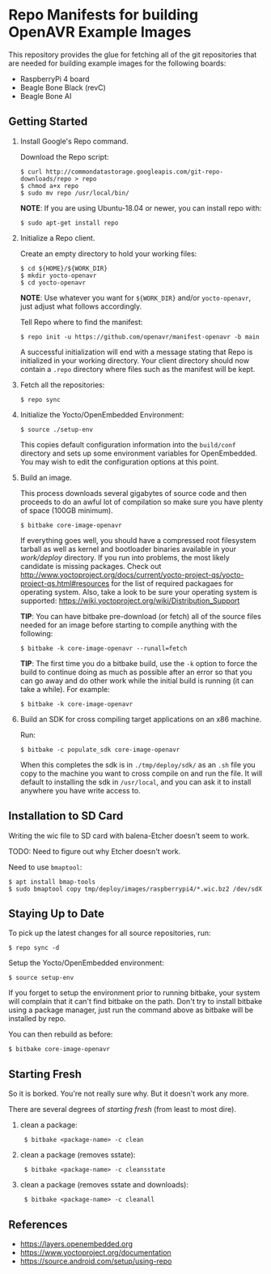 Repo Manifests for building OpenAVR Example Images
==================================================

This repository provides the glue for fetching all of the git repositories that
are needed for building example images for the following boards:

* RaspberryPi 4 board
* Beagle Bone Black (revC)
* Beagle Bone AI

Getting Started
---------------

1.  Install Google's Repo command.

    Download the Repo script:

        $ curl http://commondatastorage.googleapis.com/git-repo-downloads/repo > repo
        $ chmod a+x repo
        $ sudo mv repo /usr/local/bin/

    **NOTE**: If you are using Ubuntu-18.04 or newer, you can install repo with:

        $ sudo apt-get install repo

2.  Initialize a Repo client.

    Create an empty directory to hold your working files:

        $ cd ${HOME}/${WORK_DIR}
        $ mkdir yocto-openavr
        $ cd yocto-openavr

    **NOTE**: Use whatever you want for `${WORK_DIR}` and/or `yocto-openavr`, just
    adjust what follows accordingly.

    Tell Repo where to find the manifest:

        $ repo init -u https://github.com/openavr/manifest-openavr -b main

    A successful initialization will end with a message stating that Repo is
    initialized in your working directory. Your client directory should now
    contain a `.repo` directory where files such as the manifest will be kept.

3.  Fetch all the repositories:

        $ repo sync

4.  Initialize the Yocto/OpenEmbedded Environment:

        $ source ./setup-env

    This copies default configuration information into the `build/conf`
    directory and sets up some environment variables for OpenEmbedded.  You may
    wish to edit the configuration options at this point.

5.  Build an image.

    This process downloads several gigabytes of source code and then proceeds to
    do an awful lot of compilation so make sure you have plenty of space (100GB
    minimum).

        $ bitbake core-image-openavr

    If everything goes well, you should have a compressed root filesystem
    tarball as well as kernel and bootloader binaries available in your
    *work/deploy* directory.  If you run into problems, the most likely
    candidate is missing packages.  Check out
    http://www.yoctoproject.org/docs/current/yocto-project-qs/yocto-project-qs.html#resources
    for the list of required packagaes for operating system. Also, take
    a look to be sure your operating system is supported:
    https://wiki.yoctoproject.org/wiki/Distribution_Support

    **TIP**: You can have bitbake pre-download (or fetch) all of the source
    files needed for an image before starting to compile anything with the
    following:

        $ bitbake -k core-image-openavr --runall=fetch

    **TIP**: The first time you do a bitbake build, use the `-k` option to force
    the build to continue doing as much as possible after an error so that you can
    go away and do other work while the initial build is running (it can take a
    while). For example:

        $ bitbake -k core-image-openavr

6.  Build an SDK for cross compiling target applications on an x86 machine.

    Run:

        $ bitbake -c populate_sdk core-image-openavr

    When this completes the sdk is in `./tmp/deploy/sdk/` as an `.sh` file
    you copy to the machine you want to cross compile on and run the file.
    It will default to installing the sdk in `/usr/local`, and you can ask it to
    install anywhere you have write access to.

Installation to SD Card
-----------------------

Writing the wic file to SD card with balena-Etcher doesn't seem to work.

TODO: Need to figure out why Etcher doesn't work.

Need to use `bmaptool`:

    $ apt install bmap-tools
    $ sudo bmaptool copy tmp/deploy/images/raspberrypi4/*.wic.bz2 /dev/sdX

Staying Up to Date
------------------

To pick up the latest changes for all source repositories, run:

    $ repo sync -d

Setup the Yocto/OpenEmbedded environment:

    $ source setup-env

If you forget to setup the environment prior to running bitbake, your system
will complain that it can't find bitbake on the path.  Don't try to install
bitbake using a package manager, just run the command above as bitbake will
be installed by repo.

You can then rebuild as before:

    $ bitbake core-image-openavr

Starting Fresh
--------------

So it is borked.  You're not really sure why.  But it doesn't work any more.

There are several degrees of *starting fresh* (from least to most dire).

1. clean a package:

        $ bitbake <package-name> -c clean

2. clean a package (removes sstate):

        $ bitbake <package-name> -c cleansstate

3. clean a package (removes sstate and downloads):

        $ bitbake <package-name> -c cleanall

References
----------

* https://layers.openembedded.org
* https://www.yoctoproject.org/documentation
* https://source.android.com/setup/using-repo
